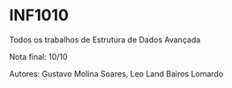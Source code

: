 # INF1010
Todos os trabalhos de Estrutura de Dados Avançada

Nota final: 10/10

Autores:    Gustavo Molina Soares,
            Leo Land Bairos Lomardo
